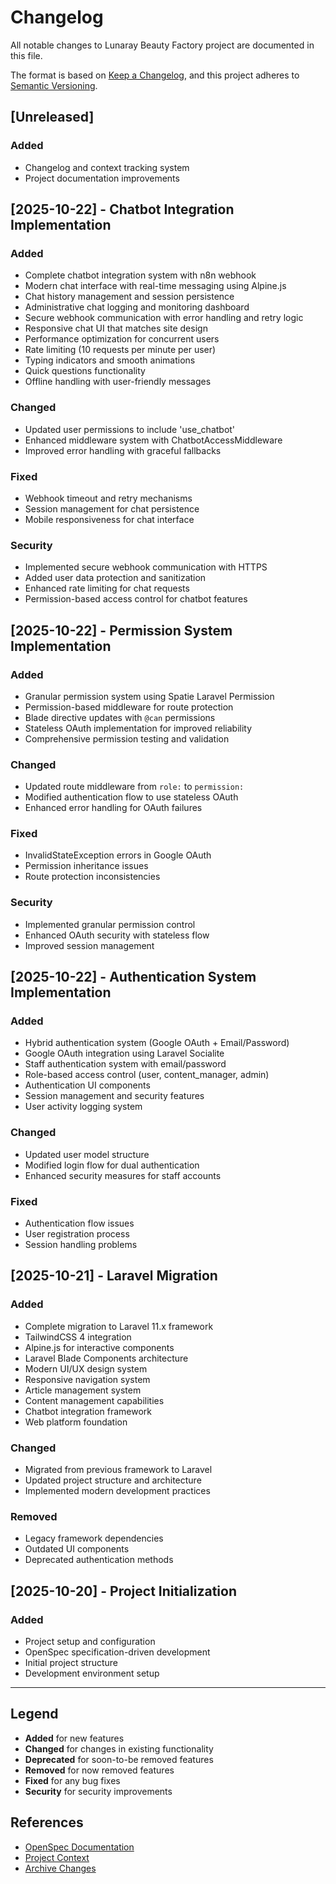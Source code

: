 # Changelog

All notable changes to Lunaray Beauty Factory project are documented in this file.

The format is based on [Keep a Changelog](https://keepachangelog.com/en/1.0.0/),
and this project adheres to [Semantic Versioning](https://semver.org/spec/v2.0.0.html).

## [Unreleased]

### Added
- Changelog and context tracking system
- Project documentation improvements

## [2025-10-22] - Chatbot Integration Implementation

### Added
- Complete chatbot integration system with n8n webhook
- Modern chat interface with real-time messaging using Alpine.js
- Chat history management and session persistence
- Administrative chat logging and monitoring dashboard
- Secure webhook communication with error handling and retry logic
- Responsive chat UI that matches site design
- Performance optimization for concurrent users
- Rate limiting (10 requests per minute per user)
- Typing indicators and smooth animations
- Quick questions functionality
- Offline handling with user-friendly messages

### Changed
- Updated user permissions to include 'use_chatbot'
- Enhanced middleware system with ChatbotAccessMiddleware
- Improved error handling with graceful fallbacks

### Fixed
- Webhook timeout and retry mechanisms
- Session management for chat persistence
- Mobile responsiveness for chat interface

### Security
- Implemented secure webhook communication with HTTPS
- Added user data protection and sanitization
- Enhanced rate limiting for chat requests
- Permission-based access control for chatbot features

## [2025-10-22] - Permission System Implementation

### Added
- Granular permission system using Spatie Laravel Permission
- Permission-based middleware for route protection
- Blade directive updates with `@can` permissions
- Stateless OAuth implementation for improved reliability
- Comprehensive permission testing and validation

### Changed
- Updated route middleware from `role:` to `permission:`
- Modified authentication flow to use stateless OAuth
- Enhanced error handling for OAuth failures

### Fixed
- InvalidStateException errors in Google OAuth
- Permission inheritance issues
- Route protection inconsistencies

### Security
- Implemented granular permission control
- Enhanced OAuth security with stateless flow
- Improved session management

## [2025-10-22] - Authentication System Implementation

### Added
- Hybrid authentication system (Google OAuth + Email/Password)
- Google OAuth integration using Laravel Socialite
- Staff authentication system with email/password
- Role-based access control (user, content_manager, admin)
- Authentication UI components
- Session management and security features
- User activity logging system

### Changed
- Updated user model structure
- Modified login flow for dual authentication
- Enhanced security measures for staff accounts

### Fixed
- Authentication flow issues
- User registration process
- Session handling problems

## [2025-10-21] - Laravel Migration

### Added
- Complete migration to Laravel 11.x framework
- TailwindCSS 4 integration
- Alpine.js for interactive components
- Laravel Blade Components architecture
- Modern UI/UX design system
- Responsive navigation system
- Article management system
- Content management capabilities
- Chatbot integration framework
- Web platform foundation

### Changed
- Migrated from previous framework to Laravel
- Updated project structure and architecture
- Implemented modern development practices

### Removed
- Legacy framework dependencies
- Outdated UI components
- Deprecated authentication methods

## [2025-10-20] - Project Initialization

### Added
- Project setup and configuration
- OpenSpec specification-driven development
- Initial project structure
- Development environment setup

---

## Legend

- **Added** for new features
- **Changed** for changes in existing functionality
- **Deprecated** for soon-to-be removed features
- **Removed** for now removed features
- **Fixed** for any bug fixes
- **Security** for security improvements

## References

- [OpenSpec Documentation](./openspec/AGENTS.md)
- [Project Context](./CONTEXT.md)
- [Archive Changes](./openspec/changes/archive/)
